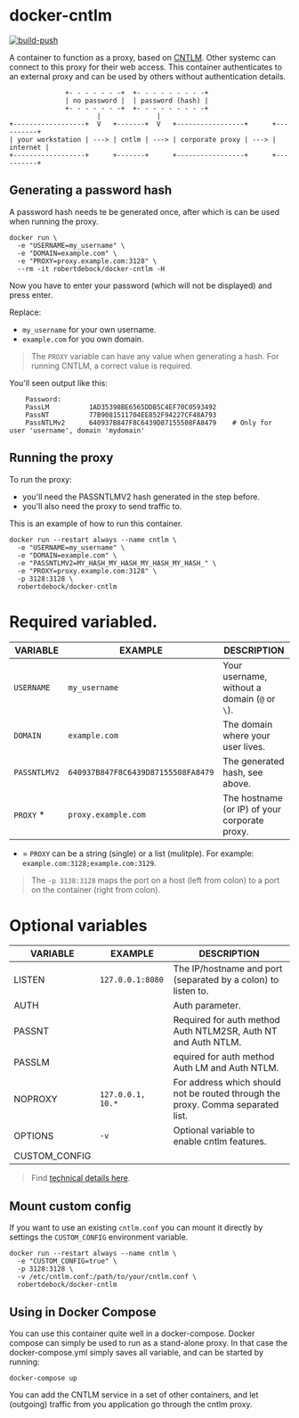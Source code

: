 # docker-cntlm

[![build-push](https://github.com/robertdebock/docker-cntlm/actions/workflows/build-push-action.yml/badge.svg)](https://github.com/robertdebock/docker-cntlm/actions/workflows/build-push-action.yml)

A container to function as a proxy, based on [CNTLM](http://cntlm.sourceforge.net). Other systemc can connect to this proxy for their web access. This container authenticates to an external proxy and can be used by others without authentication details.

```text
              +- - - - - - -+  +- - - - - - - - -+
              | no password |  | password (hash) |
              +- - - - - - -+  +- - - - - - - - -+
                      |              |
+------------------+  V   +-------+  V   +-----------------+      +----------+
| your workstation | ---> | cntlm | ---> | corporate proxy | ---> | internet |
+------------------+      +-------+      +-----------------+      +----------+
```

## Generating a password hash

A password hash needs te be generated once, after which is can be used when running the proxy.

```console
docker run \
  -e "USERNAME=my_username" \
  -e "DOMAIN=example.com" \
  -e "PROXY=proxy.example.com:3128" \
  --rm -it robertdebock/docker-cntlm -H
```

Now you have to enter your password (which will not be displayed) and press enter.

Replace:

- `my_username` for your own username.
- `example.com` for you own domain.

> The `PROXY` variable can have any value when generating a hash. For running CNTLM, a correct value is required.

You'll seen output like this:

```text
    Password: 
    PassLM          1AD35398BE6565DDB5C4EF70C0593492
    PassNT          77B9081511704EE852F94227CF48A793
    PassNTLMv2      640937B847F8C6439D87155508FA8479    # Only for user 'username', domain 'mydomain'
```

## Running the proxy

To run the proxy:

- you'll need the PASSNTLMV2 hash generated in the step before.
- you'll also need the proxy to send traffic to.

This is an example of how to run this container.

``` console
docker run --restart always --name cntlm \
  -e "USERNAME=my_username" \
  -e "DOMAIN=example.com" \
  -e "PASSNTLMV2=MY_HASH_MY_HASH_MY_HASH_MY_HASH_" \
  -e "PROXY=proxy.example.com:3128" \
  -p 3128:3128 \
  robertdebock/docker-cntlm
```

# Required variabled.

|VARIABLE    |EXAMPLE                           |DESCRIPTION                                  |
|------------|----------------------------------|---------------------------------------------|
|`USERNAME`  |`my_username`                     |Your username, without a domain (`@` or `\`).|
|`DOMAIN`    |`example.com`                     |The domain where your user lives.            |
|`PASSNTLMV2`|`640937B847F8C6439D87155508FA8479`|The generated hash, see above.               |
|`PROXY` *   |`proxy.example.com`               |The hostname (or IP) of your corporate proxy.|

* = `PROXY` can be a string (single) or a list (mulitple). For example: `example.com:3128;example.com:3129`.

> The `-p 3138:3128` maps the port on a host (left from colon) to a port on the container (right from colon).

# Optional variables


|VARIABLE     |EXAMPLE          |DESCRIPTION                                                                    |
|-------------|-----------------|-------------------------------------------------------------------------------|
|LISTEN       |`127.0.0.1:8080` |The IP/hostname and port (separated by a colon) to listen to.                  |
|AUTH         |                 |Auth parameter.                                                                |
|PASSNT       |                 |Required for auth method Auth NTLM2SR, Auth NT and Auth NTLM.                  |
|PASSLM       |                 |equired for auth method Auth LM and Auth NTLM.                                 |
|NOPROXY      |`127.0.0.1, 10.*`|For address which should not be routed through the proxy. Comma separated list.|
|OPTIONS      |`-v`             |Optional variable to enable cntlm features.                                    |
|CUSTOM_CONFIG|                 |                                                                               |

> Find [technical details here](http://cntlm.sourceforge.net/cntlm_manual.pdf).

## Mount custom config

If you want to use an existing `cntlm.conf` you can mount it directly by settings the `CUSTOM_CONFIG` environment variable.

``` console
docker run --restart always --name cntlm \
  -e "CUSTOM_CONFIG=true" \
  -p 3128:3128 \
  -v /etc/cntlm.conf:/path/to/your/cntlm.conf \
  robertdebock/docker-cntlm
```

## Using in Docker Compose

You can use this container quite well in a docker-compose. Docker compose can simply be used to run as a stand-alone proxy. In that case the docker-compose.yml simply saves all variable, and can be started by running:

```console
docker-compose up
```

You can add the CNTLM service in a set of other containers, and let (outgoing) traffic from you application go through the cntlm proxy.
